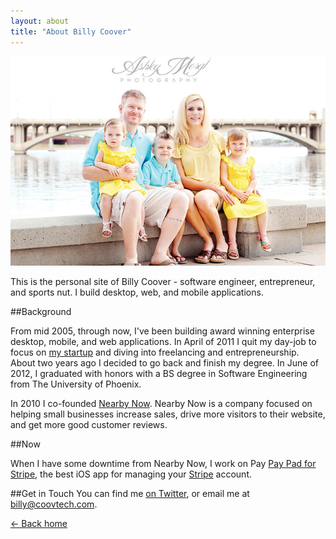 ```yaml
---
layout: about
title: "About Billy Coover"
---
```




![Billy Coover and his family](/img/billy.png)

This is the personal site of Billy Coover - software engineer, entrepreneur, and sports nut. I build desktop, web, and mobile applications.

##Background

From mid 2005, through now, I've been building award winning enterprise desktop, mobile, and web applications. In April of 2011 I quit my day-job to focus on [my startup](http://www.nearbynow.co) and diving into freelancing and entrepreneurship. About two years ago I decided to go back and finish my degree. In June of 2012, I graduated with honors with a BS degree in Software Engineering from The University of Phoenix.

In 2010 I co-founded [Nearby Now](http://www.nearbynow.co). Nearby Now is a company focused on helping small businesses increase sales, drive more visitors to their website, and get more good customer reviews.

##Now

When I have some downtime from Nearby Now, I work on Pay [Pay Pad for Stripe](https://www.pay-pad.com), the best iOS app for managing your [Stripe](http://www.stripe.com) account.

##Get in Touch
You can find me [on Twitter](http://twitter.com/billycoover), or email me at [billy@coovtech.com](mailto:billy@coovtech.com).

[← Back home](http://coovtech.com)

</div>
